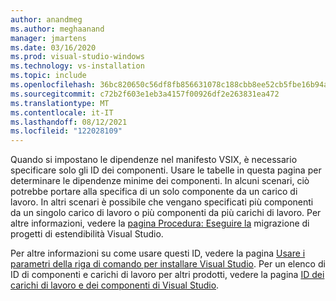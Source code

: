 ```yaml
---
author: anandmeg
ms.author: meghaanand
manager: jmartens
ms.date: 03/16/2020
ms.prod: visual-studio-windows
ms.technology: vs-installation
ms.topic: include
ms.openlocfilehash: 36bc820650c56df8fb856631078c188cbb8ee52cb5fbe16b94a18abf100712ae
ms.sourcegitcommit: c72b2f603e1eb3a4157f00926df2e263831ea472
ms.translationtype: MT
ms.contentlocale: it-IT
ms.lasthandoff: 08/12/2021
ms.locfileid: "122028109"
---
```

Quando si impostano le dipendenze nel manifesto VSIX, è necessario specificare solo gli ID dei componenti. Usare le tabelle in questa pagina per determinare le dipendenze minime dei componenti. In alcuni scenari, ciò potrebbe portare alla specifica di un solo componente da un carico di lavoro. In altri scenari è possibile che vengano specificati più componenti da un singolo carico di lavoro o più componenti da più carichi di lavoro. Per altre informazioni, vedere la [pagina Procedura: Eseguire la](../../extensibility/how-to-migrate-extensibility-projects-to-visual-studio-2017.md) migrazione di progetti di estendibilità Visual Studio.

Per altre informazioni su come usare questi ID, vedere la pagina [Usare i parametri della riga di comando per installare Visual Studio](../use-command-line-parameters-to-install-visual-studio.md). Per un elenco di ID di componenti e carichi di lavoro per altri prodotti, vedere la pagina [ID dei carichi di lavoro e dei componenti di Visual Studio](../workload-and-component-ids.md).

